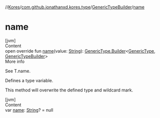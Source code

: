 //[Kores](../../index.md)/[com.github.jonathanxd.kores.type](../index.md)/[GenericTypeBuilder](index.md)/[name](name.md)



# name  
[jvm]  
Content  
open override fun [name](name.md)(value: [String](https://kotlinlang.org/api/latest/jvm/stdlib/kotlin/-string/index.html)): [GenericType.Builder](../-generic-type/-builder/index.md)<[GenericType](../-generic-type/index.md), [GenericTypeBuilder](index.md)>  
More info  


See T.name.



Defines a type variable.



This method will overwrite the defined type and wildcard mark.

  


[jvm]  
Content  
var [name](name.md): [String](https://kotlinlang.org/api/latest/jvm/stdlib/kotlin/-string/index.html)? = null  



